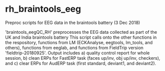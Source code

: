# rh_braintools_eeg
Preproc scripts for EEG data in the braintools battery
(3 Dec 2018)

'braintools_eegQC_RH' preprocesses the EEG data collected as part of the UK and India braintools battery
This script calls onto the other functions in the respository, functions from LM (ECKAnalyse, eegtools, lm_tools, and others), 
functions from eeglab, and functions from FieldTrip version 'fieldtrip-20180925'.
Output includes 
a) quality control report for whole session, 
b) clean ERPs for FastERP task (faces up/inv, obj up/inv, checkers), and 
c) clear ERPs for AudERP task (first standard, deviant1, and deviant2).
